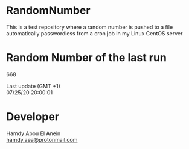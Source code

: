 # RandomNumber    
This is a test repository where a random number is pushed to a file automatically passwordless from a cron job in my Linux CentOS server    
# Random Number of the last run   
668
      
Last update (GMT +1)    
07/25/20 20:00:01
# Developer    
Hamdy Abou El Anein   
hamdy.aea@protonmail.com
